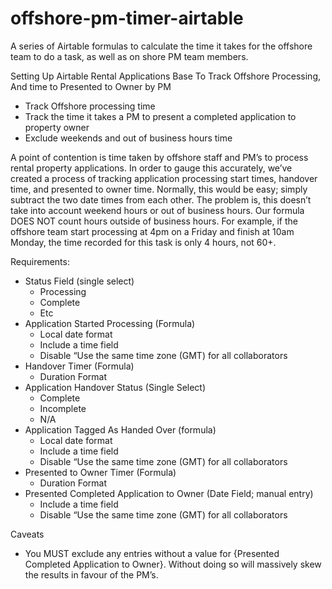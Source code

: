 # offshore-pm-timer-airtable
A series of Airtable formulas to calculate the time it takes for the offshore team to do a task, as well as on shore PM team members.

Setting Up Airtable Rental Applications Base To Track Offshore Processing, And time to Presented to Owner by PM

* Track Offshore processing time
* Track the time it takes a PM to present a completed application to property owner
* Exclude weekends and out of business hours time

A point of contention is time taken by offshore staff and PM’s to process rental property applications. In order to gauge this accurately, we’ve created a process of tracking application processing start times, handover time, and presented to owner time. Normally, this would be easy; simply subtract the two date times from each other. The problem is, this doesn’t take into account weekend hours or out of business hours. Our formula DOES NOT count hours outside of business hours. For example, if the offshore team start processing at 4pm on a Friday and finish at 10am Monday, the time recorded for this task is only 4 hours, not 60+.

Requirements:

* Status Field (single select)
    * Processing
    * Complete
    * Etc
* Application Started Processing (Formula)
    * Local date format
    * Include a time field
    * Disable “Use the same time zone (GMT) for all collaborators
* Handover Timer (Formula)
    * Duration Format
* Application Handover Status (Single Select)
    * Complete
    * Incomplete
    * N/A
* Application Tagged As Handed Over (formula)
    * Local date format
    * Include a time field
    * Disable “Use the same time zone (GMT) for all collaborators
* Presented to Owner Timer (Formula)
    * Duration Format
* Presented Completed Application to Owner (Date Field; manual entry)
    * Include a time field
    * Disable “Use the same time zone (GMT) for all collaborators


Caveats

* You MUST exclude any entries without a value for {Presented Completed Application to Owner}. Without doing so will massively skew the results in favour of the PM’s. 
